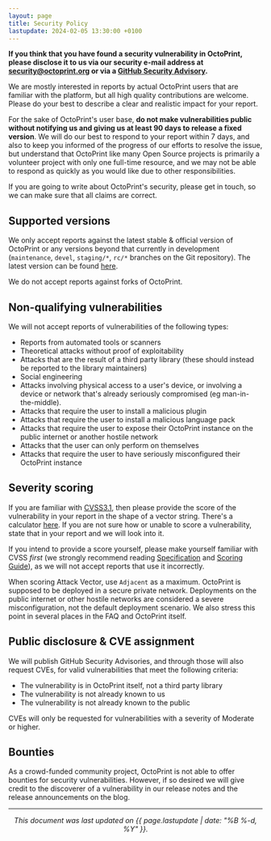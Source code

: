 ```yaml
---
layout: page
title: Security Policy
lastupdate: 2024-02-05 13:30:00 +0100
---
```


**If you think that you have found a security vulnerability in OctoPrint, please disclose it to us via our security e-mail address at [security@octoprint.org](mailto:security@octoprint.org) or via a [GitHub Security Advisory](https://github.com/OctoPrint/OctoPrint/security/advisories).**

We are mostly interested in reports by actual OctoPrint users that are familiar with the platform, but all high quality contributions are welcome. Please do your best to describe a clear and realistic impact for your report.

For the sake of OctoPrint's user base, **do not make vulnerabilities public without notifying us and giving us at least 90 days to release a fixed version**. We will do our best to respond to your report within 7 days, and also to keep you informed of the progress of our efforts to resolve the issue, but understand that OctoPrint like many Open Source projects is primarily a volunteer project with only one full-time resource, and we may not be able to respond as quickly as you would like due to other responsibilities.

If you are going to write about OctoPrint's security, please get in touch, so we can make sure that all claims are correct.

## Supported versions

We only accept reports against the latest stable & official version of OctoPrint or any versions beyond that currently in development (`maintenance`, `devel`, `staging/*`, `rc/*` branches on the Git repository). The latest version can be found [here](https://github.com/OctoPrint/OctoPrint/releases/latest).

We do not accept reports against forks of OctoPrint.

## Non-qualifying vulnerabilities

We will not accept reports of vulnerabilities of the following types:

- Reports from automated tools or scanners
- Theoretical attacks without proof of exploitability
- Attacks that are the result of a third party library (these should instead be reported to the library maintainers)
- Social engineering
- Attacks involving physical access to a user's device, or involving a device or network that's already seriously compromised (eg man-in-the-middle).
- Attacks that require the user to install a malicious plugin
- Attacks that require the user to install a malicious language pack
- Attacks that require the user to expose their OctoPrint instance on the public internet or another hostile network
- Attacks that the user can only perform on themselves
- Attacks that require the user to have seriously misconfigured their OctoPrint instance

## Severity scoring

If you are familiar with [CVSS3.1](https://www.first.org/cvss/v3.1/specification-document), then please provide the score of the vulnerability in your report in the shape of a vector string. There's a calculator [here](https://www.first.org/cvss/calculator/3.1). If you are not sure how or unable to score a vulnerability, state that in your report and we will look into it.

If you intend to provide a score yourself, please make yourself familiar with CVSS *first* (we strongly recommend reading [Specification](https://www.first.org/cvss/v3.1/specification-document) and [Scoring Guide](https://www.first.org/cvss/v3.1/user-guide#Scoring-Guide)), as we will not accept reports that use it incorrectly.

When scoring Attack Vector, use `Adjacent` as a maximum. OctoPrint is supposed to be deployed in a secure private network. Deployments on the public internet or other hostile networks are considered a severe misconfiguration, not the default deployment scenario. We also stress this point in several places in the FAQ and OctoPrint itself.

## Public disclosure & CVE assignment

We will publish GitHub Security Advisories, and through those will also request CVEs, for valid vulnerabilities that meet the following criteria:

- The vulnerability is in OctoPrint itself, not a third party library
- The vulnerability is not already known to us
- The vulnerability is not already known to the public

CVEs will only be requested for vulnerabilities with a severity of Moderate or higher.

## Bounties

As a crowd-funded community project, OctoPrint is not able to offer bounties for security vulnerabilities. However, if so desired we will give credit to the discoverer of a vulnerability in our release notes and the release announcements on the blog.

---

<center><em>This document was last updated on {{ page.lastupdate | date: "%B %-d, %Y" }}.</em></center>
